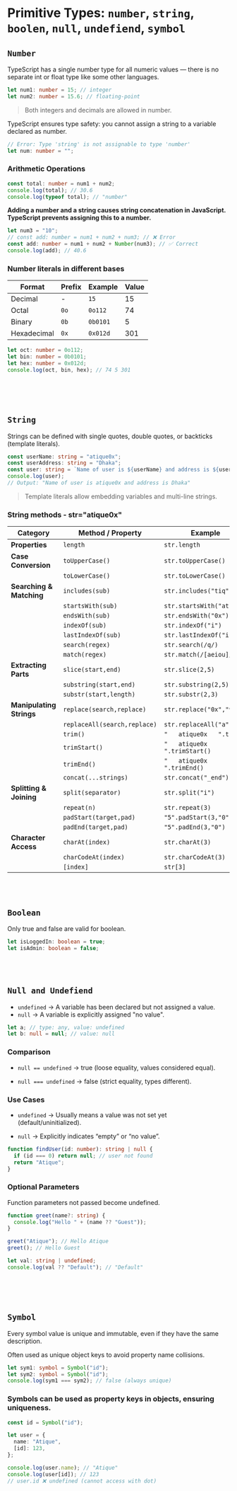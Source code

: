 # Primitive Types: `number`, `string`, `boolen`, `null`, `undefiend`, `symbol`

## `Number`

TypeScript has a single number type for all numeric values — there is no separate int or float type like some other languages.

```ts
let num1: number = 15; // integer
let num2: number = 15.6; // floating-point
```

> Both integers and decimals are allowed in number.

TypeScript ensures type safety: you cannot assign a string to a variable declared as number.

```ts
// Error: Type 'string' is not assignable to type 'number'
let num: number = "";
```

### Arithmetic Operations

```ts
const total: number = num1 + num2;
console.log(total); // 30.6
console.log(typeof total); // "number"
```

**Adding a number and a string causes string concatenation in JavaScript. TypeScript prevents assigning this to a number.**

```ts
let num3 = "10";
// const add: number = num1 + num2 + num3; // ❌ Error
const add: number = num1 + num2 + Number(num3); // ✅ Correct
console.log(add); // 40.6
```

### Number literals in different bases

| Format      | Prefix | Example  | Value |
| ----------- | ------ | -------- | ----- |
| Decimal     | -      | `15`     | 15    |
| Octal       | `0o`   | `0o112`  | 74    |
| Binary      | `0b`   | `0b0101` | 5     |
| Hexadecimal | `0x`   | `0x012d` | 301   |

```ts
let oct: number = 0o112;
let bin: number = 0b0101;
let hex: number = 0x012d;
console.log(oct, bin, hex); // 74 5 301
```

<br>
<br>
<br>

## `String`

Strings can be defined with single quotes, double quotes, or backticks (template literals).

```ts
const userName: string = "atique0x";
const userAddress: string = "Dhaka";
const user: string = `Name of user is ${userName} and address is ${userAddress}`;
console.log(user);
// Output: "Name of user is atique0x and address is Dhaka"
```

> Template literals allow embedding variables and multi-line strings.

### String methods - **str="atique0x"**

| Category                 | Method / Property            | Example                        | Output                       |
| ------------------------ | ---------------------------- | ------------------------------ | ---------------------------- |
| **Properties**           | `length`                     | `str.length`                   | `8`                          |
| **Case Conversion**      | `toUpperCase()`              | `str.toUpperCase()`            | `"ATIQUE0X"`                 |
|                          | `toLowerCase()`              | `str.toLowerCase()`            | `"atique0x"`                 |
| **Searching & Matching** | `includes(sub)`              | `str.includes("tiq")`          | `true`                       |
|                          | `startsWith(sub)`            | `str.startsWith("at")`         | `true`                       |
|                          | `endsWith(sub)`              | `str.endsWith("0x")`           | `true`                       |
|                          | `indexOf(sub)`               | `str.indexOf("i")`             | `2`                          |
|                          | `lastIndexOf(sub)`           | `str.lastIndexOf("i")`         | `2`                          |
|                          | `search(regex)`              | `str.search(/q/)`              | `3`                          |
|                          | `match(regex)`               | `str.match(/[aeiou]/g)`        | `["a","i","u","e"]`          |
| **Extracting Parts**     | `slice(start,end)`           | `str.slice(2,5)`               | `"iqu"`                      |
|                          | `substring(start,end)`       | `str.substring(2,5)`           | `"iqu"`                      |
|                          | `substr(start,length)`       | `str.substr(2,3)`              | `"iqu"`                      |
| **Manipulating Strings** | `replace(search,replace)`    | `str.replace("0x","99")`       | `"atique99"`                 |
|                          | `replaceAll(search,replace)` | `str.replaceAll("a","A")`      | `"Atique0x"`                 |
|                          | `trim()`                     | `"   atique0x   ".trim()`      | `"atique0x"`                 |
|                          | `trimStart()`                | `"   atique0x   ".trimStart()` | `"atique0x   "`              |
|                          | `trimEnd()`                  | `"   atique0x   ".trimEnd()`   | `"   atique0x"`              |
|                          | `concat(...strings)`         | `str.concat("_end")`           | `"atique0x_end"`             |
| **Splitting & Joining**  | `split(separator)`           | `str.split("i")`               | `["at","que0x"]`             |
|                          | `repeat(n)`                  | `str.repeat(3)`                | `"atique0xatique0xatique0x"` |
|                          | `padStart(target,pad)`       | `"5".padStart(3,"0")`          | `"005"`                      |
|                          | `padEnd(target,pad)`         | `"5".padEnd(3,"0")`            | `"500"`                      |
| **Character Access**     | `charAt(index)`              | `str.charAt(3)`                | `"u"`                        |
|                          | `charCodeAt(index)`          | `str.charCodeAt(3)`            | `117`                        |
|                          | `[index]`                    | `str[3]`                       | `"u"`                        |

<br>
<br>

## `Boolean`

Only true and false are valid for boolean.

```ts
let isLoggedIn: boolean = true;
let isAdmin: boolean = false;
```

<br>
<br>

## `Null and Undefiend`

- `undefined` → A variable has been declared but not assigned a value.
- `null` → A variable is explicitly assigned "no value".

```ts
let a; // type: any, value: undefined
let b: null = null; // value: null
```

### Comparison

- `null == undefined` → true (loose equality, values considered equal).

- `null === undefined` → false (strict equality, types different).

### Use Cases

- `undefined` → Usually means a value was not set yet (default/uninitialized).

- `null` → Explicitly indicates “empty” or “no value”.

```ts
function findUser(id: number): string | null {
  if (id === 0) return null; // user not found
  return "Atique";
}
```

### Optional Parameters

Function parameters not passed become undefined.

```ts
function greet(name?: string) {
  console.log("Hello " + (name ?? "Guest"));
}

greet("Atique"); // Hello Atique
greet(); // Hello Guest
```

```ts
let val: string | undefined;
console.log(val ?? "Default"); // "Default"
```

<br>
<br>
<br>

## `Symbol`

Every symbol value is unique and immutable, even if they have the same description.

Often used as unique object keys to avoid property name collisions.

```ts
let sym1: symbol = Symbol("id");
let sym2: symbol = Symbol("id");
console.log(sym1 === sym2); // false (always unique)
```

### Symbols can be used as property keys in objects, ensuring uniqueness.

```ts
const id = Symbol("id");

let user = {
  name: "Atique",
  [id]: 123,
};

console.log(user.name); // "Atique"
console.log(user[id]); // 123
// user.id ❌ undefined (cannot access with dot)
```
